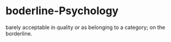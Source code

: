 # boderline-Psychology

barely acceptable in quality or as belonging to a category; on the borderline.
